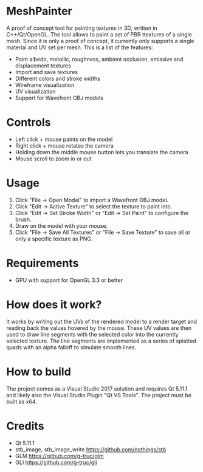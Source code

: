 # MeshPainter
A proof of concept tool for painting textures in 3D, written in C++/Qt/OpenGL. The tool allows to paint a set of PBR ttextures of a single mesh. Since it is only a proof of concept, it currently only supports a single material and UV set per mesh. This is a list of the features:

- Paint albedo, metallic, roughness, ambient occlusion, emissive and displacement textures
- Import and save textures
- Different colors and stroke widths
- Wireframe visualization
- UV visualization
- Support for Wavefront OBJ models

# Controls
- Left click + mouse paints on the model
- Right click + mouse rotates the camera
- Holding down the middle mouse button lets you translate the camera
- Mouse scroll to zoom in or out

# Usage
1) Click "File -> Open Model" to import a Wavefront OBJ model.
2) Click "Edit -> Active Texture" to select the texture to paint into.
3) Click "Edit -> Set Stroke Width" or "Edit -> Set Paint" to configure the brush.
4) Draw on the model with your mouse.
5) Click "File -> Save All Textures" or "File -> Save Texture" to save all or only a specific texture as PNG.

# Requirements
- GPU with support for OpenGL 3.3 or better

# How does it work?
It works by writing out the UVs of the rendered model to a render target and reading back the values hovered by the mouse. These UV values are then used to draw line segments with the selected color into the currently selected texture. The line segments are implemented as a series of splatted quads with an alpha falloff to simulate smooth lines.

# How to build
The project comes as a Visual Studio 2017 solution and requires Qt 5.11.1 and likely also the Visual Studio Plugin "Qt VS Tools". The project must be built as x64.

# Credits
- Qt 5.11.1
- stb_image, stb_image_write https://github.com/nothings/stb
- GLM https://github.com/g-truc/glm
- GLI https://github.com/g-truc/gli
